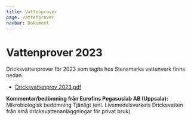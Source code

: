 ```yaml
---
title: Vattenprover
page: vattenprover
navbar: Dokument
---
```


# Vattenprover 2023

Dricksvattenprover för 2023 som tagits hos Stensmarks vattenverk finns nedan.

- <a href="/assets/files/Dricksvattenprov-2023.pdf" target="_blank">Dricksvattenprov 2023.pdf</a>

**Kommentar/bedömning från Eurofins Pegasuslab AB (Uppsala):**
Mikrobiologisk bedömning
Tjänligt (enl. Livsmedelsverkets Dricksvatten från små dricksvattenanläggningar för privat bruk)

